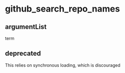 # github_search_repo_names
## argumentList
term
## deprecated
This relies on synchronous loading, which is discouraged